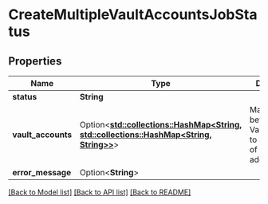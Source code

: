 # CreateMultipleVaultAccountsJobStatus

## Properties

Name | Type | Description | Notes
------------ | ------------- | ------------- | -------------
**status** | **String** |  | 
**vault_accounts** | Option<[**std::collections::HashMap<String, std::collections::HashMap<String, String>>**](std::collections::HashMap.md)> | Mapping between VaultAccountId to a mapping of asset to address | [optional]
**error_message** | Option<**String**> |  | [optional]

[[Back to Model list]](../README.md#documentation-for-models) [[Back to API list]](../README.md#documentation-for-api-endpoints) [[Back to README]](../README.md)


